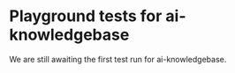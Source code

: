 # Playground tests for ai-knowledgebase
We are still awaiting the first test run for ai-knowledgebase.
